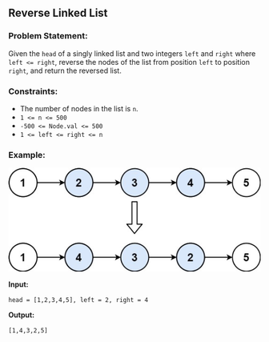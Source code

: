 ## Reverse Linked List

### Problem Statement:
Given the `head` of a singly linked list and two integers `left` and `right` where `left <= right`, reverse the nodes of the list from position `left` to position `right`, and return the reversed list.

### Constraints:
- The number of nodes in the list is `n`.
- `1 <= n <= 500`
- `-500 <= Node.val <= 500`
- `1 <= left <= right <= n`

### Example:
![](ll3.jpg)

**Input:**
```plaintext
head = [1,2,3,4,5], left = 2, right = 4
```
**Output:**
```plaintext
[1,4,3,2,5]
```
